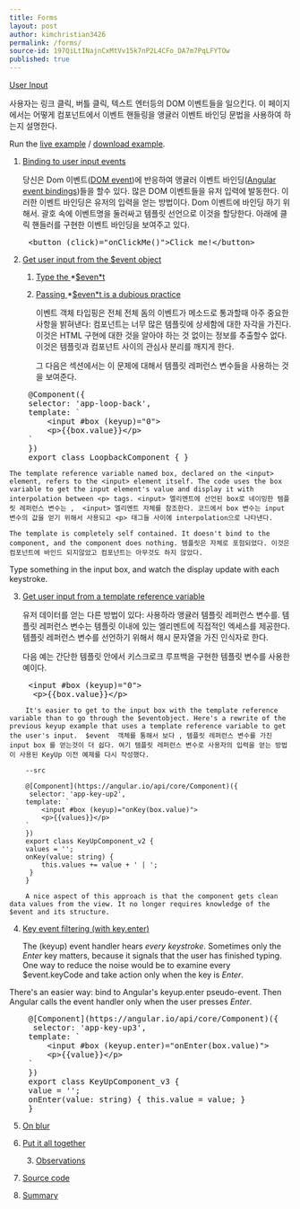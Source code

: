 ```yaml
---
title: Forms
layout: post
author: kimchristian3426
permalink: /forms/
source-id: 197QiLtINajnCxMtVv15k7nP2L4CFo_DA7m7PqLFYTOw
published: true
---
```

[User Input](https://angular.io/guide/user-input#user-input)

사용자는 링크 클릭, 버틀 클릭, 텍스트 엔터등의 DOM 이벤트들을 일으킨다. 이 페이지에서는 어떻게 컴포넌트에서 이벤트 핸들링을 앵귤러 이벤트 바인딩 문법을 사용하여 하는지 설명한다.

Run the [live example](https://angular.io/generated/live-examples/user-input/stackblitz.html) / [download example](https://angular.io/generated/zips/user-input/user-input.zip).

1. [Binding to user input events](https://angular.io/guide/user-input#binding-to-user-input-events)

	당신은 Dom 이벤트([DOM event](https://developer.mozilla.org/en-US/docs/Web/Events))에 반응하여 앵귤러 이벤트 바인딩([Angular event bindings](https://angular.io/guide/template-syntax#event-binding))들을 할수 있다. 많은 DOM 이벤트들을 유저 입력에 발동한다. 이러한 이벤트 바인딩은 유저의 입력을 얻는 방법이다. Dom 이벤트에 바인딩 하기 위해서. 괄호 속에 이벤트명을 둘러싸고 템플릿 선언으로 이것을 할당한다. 아래에 클릭 핸들러를 구현한 이벤트 바인딩을 보여주고 있다.

<pre>
	&lt;button (click)="onClickMe()"&gt;Click me!&lt;/button&gt;
</pre>

	

2. [Get user input from the $event object](https://angular.io/guide/user-input#get-user-input-from-the-event-object)

    1. [Type the ](https://angular.io/guide/user-input#type-the-event)*[$even*t](https://angular.io/guide/user-input#type-the-event)

    2. [Passing ](https://angular.io/guide/user-input#passing-event-is-a-dubious-practice)*[$even*t](https://angular.io/guide/user-input#passing-event-is-a-dubious-practice)[ is a dubious practice](https://angular.io/guide/user-input#passing-event-is-a-dubious-practice)

		이벤트 객체 타입핑은 전체 전체 돔의 이벤트가 메소드로 통과할때 아주 중요한 사항을 밝혀낸다: 컴포넌트는 너무 많은 템플릿에 상세함에 대한 자각을 가진다. 이것은 HTML 구현에 대한 것을 알아야 하는 것 없이는 정보를 추출할수 없다. 이것은 템플릿과 컴포넌트 사이의 관심사 분리를 깨지게 한다.

		그 다음은 섹션에서는 이 문제에 대해서 템플릿 레퍼런스 변수들을 사용하는 것을 보여준다.

<pre>
	@Component({
  	selector: 'app-loop-back',
  	template: `
    	&lt;input #box (keyup)="0"&gt;
    	&lt;p&gt;{{box.value}}&lt;/p&gt;
  	`
	})
	export class LoopbackComponent { }
</pre>

	

	The template reference variable named box, declared on the <input> element, refers to the <input> element itself. The code uses the box variable to get the input element's value and display it with interpolation between <p> tags. <input> 엘리멘트에 선언된 box로 네이밍한 템플릿 레퍼런스 변수는 ,  <input> 엘리멘트 자체를 참조한다. 코드에서 box 변수는 input 변수의 값을 얻기 위해서 사용되고 <p> 태그들 사이에 interpolation으로 나타낸다.	The template is completely self contained. It doesn't bind to the component, and the component does nothing. 템플릿은 자체로 포험되었다. 이것은 컴포넌트에 바인드 되지않았고 컴포넌트는 아무것도 하지 않았다.Type something in the input box, and watch the display update with each keystroke.

3. [Get user input from a template reference variable](https://angular.io/guide/user-input#get-user-input-from-a-template-reference-variable)

	유저 데이터를 얻는 다른 방법이 있다: 사용하라 앵귤러 템플릿 레퍼런스 변수를. 템플릿 레퍼런스 변수는 템플릿 이내에 있는 엘리멘트에 직접적인 엑세스를 제공한다. 템플릿 레퍼런스 변수를 선언하기 위해서 해시 문자열을 가진 인식자로 한다. 

	다음 예는 간단한 템플릿 안에서 키스크로크 루프백을 구현한 템플릿 변수를 사용한 예이다.

<pre>
	&lt;input #box (keyup)="0"&gt;	 &lt;p&gt;{{box.value}}&lt;/p&gt;
</pre>

	

		It's easier to get to the input box with the template reference variable than to go through the $eventobject. Here's a rewrite of the previous keyup example that uses a template reference variable to get the user's input.  $event  객체를 통해서 보다 , 템플릿 레퍼런스 변수를 가진 input box 를 얻는것이 더 쉽다. 여기 템플릿 레퍼런스 변수로 사용자의 입력을 얻는 방법이 사용된 KeyUp 이전 예제를 다시 작성했다.

		--src

		@[Component](https://angular.io/api/core/Component)({ 		 selector: 'app-key-up2',  		template: `    		<input #box (keyup)="onKey(box.value)">    		<p>{{values}}</p>  		`		})		export class KeyUpComponent_v2 {  		values = '';  		onKey(value: string) {		    this.values += value + ' | '; 		 }		}

		A nice aspect of this approach is that the component gets clean data values from the view. It no longer requires knowledge of the $event and its structure.

4. [Key event filtering (with ](https://angular.io/guide/user-input#key-event-filtering-with-keyenter)[key.enter](https://angular.io/guide/user-input#key-event-filtering-with-keyenter)[)](https://angular.io/guide/user-input#key-event-filtering-with-keyenter)

	The (keyup) event handler hears *every keystroke*. Sometimes only the *Enter* key matters, because it signals that the user has finished typing. One way to reduce the noise would be to examine every $event.keyCode and take action only when the key is *Enter*.

There's an easier way: bind to Angular's keyup.enter pseudo-event. Then Angular calls the event handler only when the user presses *Enter*.

<pre>
	@[Component](https://angular.io/api/core/Component)({ 	 selector: 'app-key-up3',  	template: `    	&lt;input #box (keyup.enter)="onEnter(box.value)"&gt;    	&lt;p&gt;{{value}}&lt;/p&gt;  	`	})	export class KeyUpComponent_v3 {  	value = '';  	onEnter(value: string) { this.value = value; }	}
</pre>

5. [On blur](https://angular.io/guide/user-input#on-blur)

6. [Put it all together](https://angular.io/guide/user-input#put-it-all-together)

    3. [Observations](https://angular.io/guide/user-input#observations)

7. [Source code](https://angular.io/guide/user-input#source-code)

8. [Summary](https://angular.io/guide/user-input#summary)

